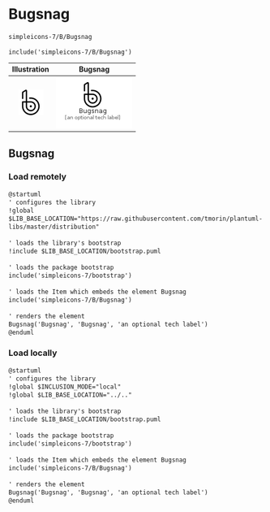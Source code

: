 # Bugsnag


```text
simpleicons-7/B/Bugsnag
```

```text
include('simpleicons-7/B/Bugsnag')
```



| Illustration | Bugsnag |
| :---: | :---: |
| ![illustration for Illustration](../../simpleicons-7/B/Bugsnag.png) | ![illustration for Bugsnag](../../simpleicons-7/B/Bugsnag.Local.png) |




## Bugsnag

### Load remotely
```plantuml
@startuml
' configures the library
!global $LIB_BASE_LOCATION="https://raw.githubusercontent.com/tmorin/plantuml-libs/master/distribution"

' loads the library's bootstrap
!include $LIB_BASE_LOCATION/bootstrap.puml

' loads the package bootstrap
include('simpleicons-7/bootstrap')

' loads the Item which embeds the element Bugsnag
include('simpleicons-7/B/Bugsnag')

' renders the element
Bugsnag('Bugsnag', 'Bugsnag', 'an optional tech label')
@enduml
```

### Load locally
```plantuml
@startuml
' configures the library
!global $INCLUSION_MODE="local"
!global $LIB_BASE_LOCATION="../.."

' loads the library's bootstrap
!include $LIB_BASE_LOCATION/bootstrap.puml

' loads the package bootstrap
include('simpleicons-7/bootstrap')

' loads the Item which embeds the element Bugsnag
include('simpleicons-7/B/Bugsnag')

' renders the element
Bugsnag('Bugsnag', 'Bugsnag', 'an optional tech label')
@enduml
```

